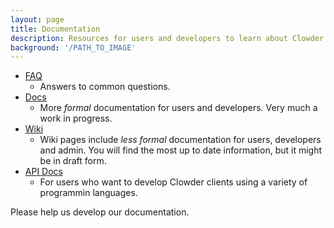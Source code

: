 ```yaml
---
layout: page
title: Documentation
description: Resources for users and developers to learn about Clowder.
background: '/PATH_TO_IMAGE'
---
```


- [FAQ]()
    + Answers to common questions.
- [Docs](https://clowder.ncsa.illinois.edu/docs/)
    + More *formal* documentation for users and developers. Very much a work in progress.
- [Wiki](https://opensource.ncsa.illinois.edu/confluence/display/CATS)
    + Wiki pages include *less formal* documentation for users, developers and admin. You will find the most up to date information, but it might be in draft form.
- [API Docs](https://clowder.ncsa.illinois.edu/swagger/?url=https://clowder.ncsa.illinois.edu/clowder/swagger)
    + For users who want to develop Clowder clients using a variety of programmin languages.

Please help us develop our documentation.